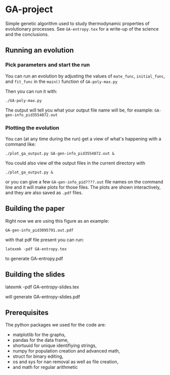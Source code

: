 # GA-project

Simple genetic algorithm used to study thermodynamic properties of
evolutionary processes.  See `GA-entropy.tex` for a write-up of the
science and the conclusions.

## Running an evolution

### Pick parameters and start the run

You can run an evolution by adjusting the values of `mate_func`,
`initial_func`, and `fit_func` in the `main()` function of
`GA-poly-max.py`

Then you can run it with:

`./GA-poly-max.py`

The output will tell you what your output file name will be, for
example: `GA-gen-info_pid3554872.out`

### Plotting the evolution

You can (at any time during the run) get a view of what's happening
with a command like:

`./plot_ga_output.py GA-gen-info_pid3554872.out &`

You could also view *all* the output files in the current directory
with

`./plot_ga_output.py &`

or you can give a few `GA-gen-info_pid????.out` file names on the
command line and it will make plots for those files.  The plots are
shown interactively, and they are also saved as `.pdf` files.

## Building the paper

Right now we are using this figure as an example:

`GA-gen-info_pid3095791.out.pdf`

with that pdf file present you can run:

`latexmk -pdf GA-entropy.tex`

to generate GA-entropy.pdf

## Building the slides

latexmk -pdf GA-entropy-slides.tex

will generate GA-entropy-slides.pdf

## Prerequisites

The python packages we used for the code are:

- matplotlib for the graphs, 
- pandas for the data frame, 
- shortuuid for unique identifiying strings, 
- numpy for population creation and advanced math, 
- struct for binary editing, 
- os and sys for nan removal as well as file creation, 
- and math for regular arithmetic
